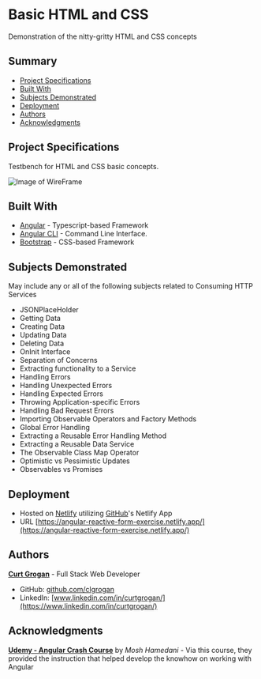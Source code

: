 # Basic HTML and CSS

Demonstration of the nitty-gritty HTML and CSS concepts

## Summary

- [Project Specifications](#exercise-specifications)
- [Built With](#built-with)
- [Subjects Demonstrated](#subjects-demonstrated)
- [Deployment](#deployment)
- [Authors](#authors)
- [Acknowledgments](#acknowledgments)

## Project Specifications

Testbench for HTML and CSS basic concepts.

![Image of WireFrame](resources/GitHubFollowersWF.png)

## Built With

- [Angular](https://angular.io/) - Typescript-based Framework
- [Angular CLI](https://cli.angular.io/) - Command Line Interface.
- [Bootstrap](https://getbootstrap.com/) - CSS-based Framework

## Subjects Demonstrated

May include any or all of the following subjects related to Consuming HTTP Services

- JSONPlaceHolder
- Getting Data
- Creating Data
- Updating Data
- Deleting Data
- OnInit Interface
- Separation of Concerns
- Extracting functionality to a Service
- Handling Errors
- Handling Unexpected Errors
- Handling Expected Errors
- Throwing Application-specific Errors
- Handling Bad Request Errors
- Importing Observable Operators and Factory Methods
- Global Error Handling
- Extracting a Reusable Error Handling Method
- Extracting a Reusable Data Service
- The Observable Class Map Operator
- Optimistic vs Pessimistic Updates
- Observables vs Promises

## Deployment

- Hosted on [Netlify](https://app.netlify.com/) utilizing [GitHub](https://app.netlify.com/)'s Netlify App
- URL [https://angular-reactive-form-exercise.netlify.app/](https://angular-reactive-form-exercise.netlify.app/)

## Authors

**[Curt Grogan](https://github.com/clgrogan)** - Full Stack Web Developer

- GitHub: [github.com/clgrogan](https://github.com/clgrogan)
- LinkedIn: [www.linkedin.com/in/curtgrogan/](https://www.linkedin.com/in/curtgrogan/)

## Acknowledgments

**[Udemy - Angular Crash Course](https://www.udemy.com/course/angular-crash-course/)** by _Mosh Hamedani_ - Via this course, they provided the instruction that helped develop the knowhow on working with Angular
